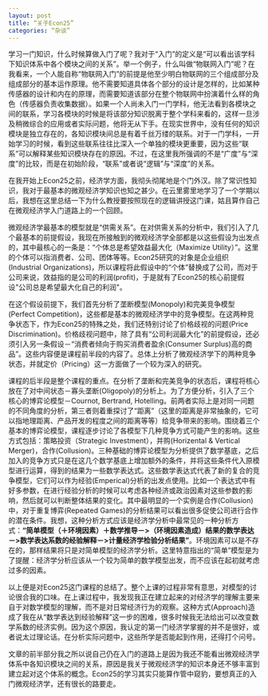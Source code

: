 ```yaml
---
layout: post
title: “关于Econ25”
categories: “杂谈”
---
```

学习一门知识，什么时候算做入门了呢？我对于“入门”的定义是“可以看出该学科下知识体系中各个模块之间的关系”。举一个例子，什么叫做“物联网入门”呢？在我看来，一个人能自称“物联网入门”的前提是他至少明白物联网的三个组成部分及组成部分的基本运作原理。他不需要知道具体各个部分的设计是怎样的，比如某种传感器的设计和内在的原理，而需要知道该部分在整个物联网中扮演着什么样的角色（传感器负责收集数据）。如果一个人尚未入门一门学科，他无法看到各模块之间的联系，学习各模块的时候是将该部分知识脱离于整个学科来看的，这样一旦涉及稍微综合的应用或者实际问题，他将无从下手。在现实世界中，没有任何的知识模块是独立存在的，各知识模块间总是有着千丝万缕的联系。对于一门学科，一开始学习的时候，看到这些联系往往比深入一个单独的模块更重要，因为这些“联系”可以解释某些知识模块存在的原因。不过，在这里我所强调的不是“广度”与“深度”的比较，而是在初始阶段，“联系”或者说“逻辑”与“深度”的关系。

在我开始上Econ25之前，经济学方面，我彻头彻尾地是个门外汉。除了常识性知识，我对于最基本的微观经济学知识也知之甚少。在云里雾里地学习了一个学期以后，我想在这里总结一下为什么教授要按照现在的逻辑讲授这门课，姑且算作自己在微观经济学入门道路上的一个回顾。

微观经济学最基本的模型就是“供需关系”。在对供需关系的分析中，我们引入了几个最基本的前提假设，我现在所接触到的微观经济学全部都是以这些假设为出发点的，其中最核心的一条是：“个体总是希望效益最大化（Maximize Utility）”。这里的个体可以指消费者、公司、团体等等。Econ25研究的对象是企业组织(Industrial Organizations)，所以课程将此假设中的“个体”替换成了公司，而对于公司来说，效益指的是公司的利润(profit)，于是就有了Econ25的核心前提假设"公司总是希望最大化自己的利润"。

在这个假设前提下，我们首先分析了垄断模型(Monopoly)和完美竞争模型(Perfect Competition)，这些都是基本的微观经济学中的竞争模型。在这两种竞争状态下，作为Econ25的特殊之处，我们还特别讨论了价格歧视的问题(Price Discrimination)。价格歧视问题中，除了具有“公司利润最大化”的前提假设，还必须引入另一条假设－“消费者倾向于购买消费者盈余(Consumer Surplus)高的商品”。这些内容便是课程前半段的内容了。总体上分析了微观经济学下的两种竞争状态，并就定价（Pricing）这一方面做了一个较为深入的研究。

课程的后半段是整个课程的重点。在分析了垄断和完美竞争的状态后，课程将核心放在了对中间状态－寡头垄断(Oligopoly)的分析上。为了方便分析，引入了三个核心的博弈论模型－Cournot, Bertrand, Hotelling。前两者实际上是对同一问题的不同角度的分析，第三者则着重探讨了“距离”（这里的距离是非常抽象的，它可以指地理距离、产品开发的程度之间的距离等等）给竞争带来的影响。围绕着三个基本的博弈论模型，课程逐步讨论了各模型下几种竞争方式可能产生的影响。这些方式包括：策略投资（Strategic Investment），并购(Horizental & Vertical Merger)，合作(Collusion)。三种基础的博弈论模型为分析提供了数学基底，之后加入的竞争方式只是在这几个数学基底上增加额外的条件，并将这些条件代入原模型进行运算，得到的结果为一些数学表达式。这些数学表达式代表了新的复合的竞争模型，它们可以作为经验(Emperical)分析的出发点使用。比如一个表达式中有好多参数，在进行经验分析的时候可以考虑各种经济或政治因素对这些参数的影响，然后就可以判断整体结果的变化。其中最明显的一个实例是合作(Collusion)中，对于重复博弈(Repeated Games)的分析结果可以看出很多促使公司进行合作的潜在条件。我想，这种分析方式应该是经济学分析中最常见的一种分析方式：**“简单模型（＋环境因素）＋数学推导－>（环境因素造成）结果的数学表达－>数学表达系数的经验解释－>计量经济学检验分析结果”**。环境因素可以是不存在的，那样结果将只是对简单模型的经济学分析。这里特意指出的“简单”模型是为了提醒：经济学分析应该从一个较为简单的数学模型出发，而不应该在起初就考虑过多的因素。

以上便是对Econ25这门课程的总结了。整个上课的过程非常有意思，对模型的讨论很合我的口味。在上课过程中，我发现我正在建立起来的对经济学的理解主要来自于对数学模型的理解，而不是对日常经济行为的观察。这种方式(Approach)造成了我在从“数学表达到经验解释”这一步的困难，很多时候我无法给出可以改变数学系数的经济实例。因为这个原因，我认定的第一门经济学掌握的并不是很好，或者说太过理论话。在分析实际问题中，这些所学是否能起到作用，还得打个问号。

文章的前半部分我之所以说自己仍在入门的道路上是因为我还不能看出微观经济学体系中各知识模块之间的关系，原因是我关于微观经济学的知识本身还不够丰富到建立起对这个体系的概念。Econ25的学习其实只能算作管中窥豹，要想真正的入门微观经济学，还有很长的路要走。